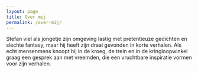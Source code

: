 ```yaml
---
layout: page
title: Over mij
permalink: /over-mij/
---
```

Stefan viel als jongetje zijn omgeving lastig met pretentieuze gedichten en slechte fantasy, maar hij heeft zijn draai gevonden in korte verhalen.
Als echt mensenmens knoopt hij in de kroeg, de trein en in de kringloopwinkel graag een gesprek aan met vreemden, die een vruchtbare inspiratie vormen voor zijn verhalen.

